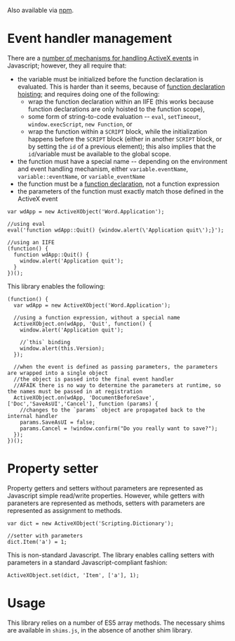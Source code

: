 Also available via [npm](https://www.npmjs.com/package/activex-helpers).

# Event handler management

There are a [number of mechanisms for handling ActiveX events](https://msdn.microsoft.com/en-us/library/ms974564.aspx) in Javascript; however, they all require that:
* the variable must be initialized before the function declaration is evaluated. This is harder than it seems, because of [function declaration hoisting](https://developer.mozilla.org/en-US/docs/Web/JavaScript/Reference/Statements/function#Function_declaration_hoisting); and requires doing one of the following:
   * wrap the function declaration within an IIFE (this works because function declarations are only hoisted to the function scope),
   * some form of string-to-code evaluation -- `eval`, `setTimeout`, `window.execScript`, `new Function`, or
   * wrap the function within a `SCRIPT` block, while the initialization happens before the `SCRIPT` block (either in another `SCRIPT` block, or by setting the `id` of a previous element); this also implies that the `id`/variable must be available to the global scope.
* the function must have a special name -- depending on the environment and event handling mechanism, either `variable.eventName`, `variable::eventName`, or `variable_eventName`
* the function must be a [function declaration](https://developer.mozilla.org/en-US/docs/Web/JavaScript/Reference/Functions#Defining_functions), not a function expression
* the parameters of the function must exactly match those defined in the ActiveX event

```
var wdApp = new ActiveXObject('Word.Application');

//using eval
eval('function wdApp::Quit() {window.alert(\'Application quit\');}');

//using an IIFE
(function() {
  function wdApp::Quit() {
    window.alert('Application quit');
  }
})();
```

This library enables the following:
```
(function() {
  var wdApp = new ActiveXObject('Word.Application');
  
  //using a function expression, without a special name
  ActiveXObject.on(wdApp, 'Quit', function() {
    window.alert('Application quit');
    
    //`this` binding
    window.alert(this.Version);
  });

  //when the event is defined as passing parameters, the parameters are wrapped into a single object
  //the object is passed into the final event handler
  //AFAIK there is no way to determine the parameters at runtime, so the names must be passed in at registration
  ActiveXObject.on(wdApp, 'DocumentBeforeSave', ['Doc','SaveAsUI','Cancel'], function (params) {
    //changes to the `params` object are propagated back to the internal handler
    params.SaveAsUI = false;
    params.Cancel = !window.confirm("Do you really want to save?");   
  });
})();
```
# Property setter

Property getters and setters without parameters are represented as Javascript simple read/write properties. However, while getters with paraneters are represented as methods, setters with parameters are represented as assignment to methods.
```
var dict = new ActiveXObject('Scripting.Dictionary');

//setter with parameters
dict.Item('a') = 1;
```
This is non-standard Javascript. The library enables calling setters with parameters in a standard Javascript-compliant fashion:
```
ActiveXObject.set(dict, 'Item', ['a'], 1);
```
# Usage

This library relies on a number of ES5 array methods. The necessary shims are available in `shims.js`, in the absence of another shim library.
